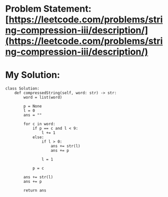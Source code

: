 # Problem Statement: [https://leetcode.com/problems/string-compression-iii/description/](https://leetcode.com/problems/string-compression-iii/description/)
# My Solution: 
```
class Solution:
    def compressedString(self, word: str) -> str:
        word = list(word)

        p = None
        l = 0
        ans = ""

        for c in word:
            if p == c and l < 9:
                l += 1
            else:
                if l > 0:
                    ans += str(l)
                    ans += p

                l = 1

            p = c

        ans += str(l)
        ans += p

        return ans
```
